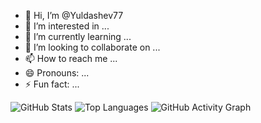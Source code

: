 - 👋 Hi, I’m @Yuldashev77
- 👀 I’m interested in ...
- 🌱 I’m currently learning ...
- 💞️ I’m looking to collaborate on ...
- 📫 How to reach me ...
- 😄 Pronouns: ...
- ⚡ Fun fact: ...

![GitHub Stats](https://github-readme-stats.vercel.app/api?username=Yuldashev77&show_icons=true&theme=tokyonight)
![Top Languages](https://github-readme-stats.vercel.app/api/top-langs/?username=Yuldashev77&layout=compact&theme=tokyonight)
![GitHub Activity Graph](https://github-readme-activity-graph.vercel.app/graph?username=Yuldashev77&bg_color=0d1117&color=00aaff&line=0077ff&point=66ccff&area=true)
